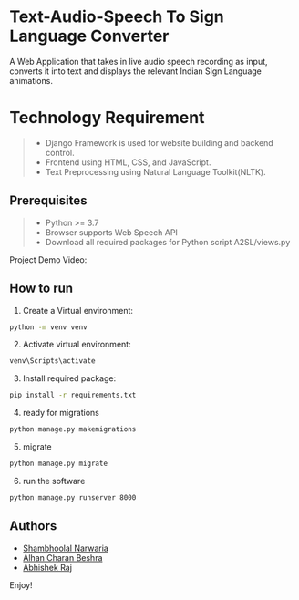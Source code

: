 # Text-Audio-Speech To Sign Language Converter

A Web Application that takes in live audio speech recording as input, converts it into text and displays the relevant Indian Sign Language animations.

# Technology Requirement 
> - Django Framework is used for website building and backend control.
> - Frontend using HTML, CSS, and JavaScript.
> - Text Preprocessing using Natural Language Toolkit(NLTK).

## Prerequisites

> - Python >= 3.7
> - Browser supports Web Speech API
> - Download all required packages for Python script A2SL/views.py


Project Demo Video:
## How to run

1. Create a Virtual environment:
```bash
python -m venv venv
```
2. Activate virtual environment:
```bash
venv\Scripts\activate
```
3. Install required package:
```bash
pip install -r requirements.txt
```
4. ready for migrations
```bash
python manage.py makemigrations
```
5. migrate
```bash
python manage.py migrate
```
6. run the software
```bash
python manage.py runserver 8000
```

## Authors

- [Shambhoolal Narwaria](https://github.com/mr-narwaria)
- [Alhan Charan Beshra](https://github.com/ezio2605)
- [Abhishek Raj](https://github.com/Abhi9708bittu)

Enjoy!
